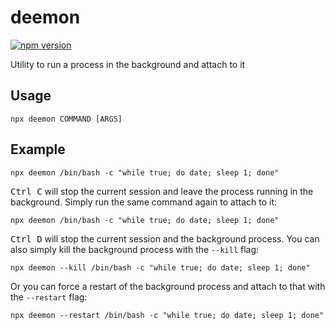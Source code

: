 # deemon

[![npm version](https://badge.fury.io/js/deemon.svg)](https://badge.fury.io/js/deemon)

Utility to run a process in the background and attach to it

## Usage

```
npx deemon COMMAND [ARGS]
```

## Example 

```
npx deemon /bin/bash -c "while true; do date; sleep 1; done"
```

<kbd>Ctrl C</kbd> will stop the current session and leave the process running in the background. Simply run the same command again to attach to it:

```
npx deemon /bin/bash -c "while true; do date; sleep 1; done"
```

<kbd>Ctrl D</kbd> will stop the current session and the background process. You can also simply kill the background process with the  `--kill` flag:

```
npx deemon --kill /bin/bash -c "while true; do date; sleep 1; done"
```

Or you can force a restart of the background process and attach to that with the `--restart` flag:

```
npx deemon --restart /bin/bash -c "while true; do date; sleep 1; done"
```
